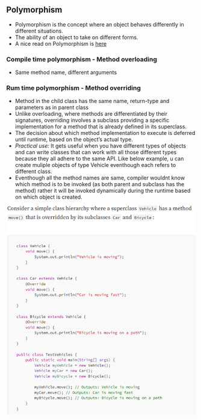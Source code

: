 ## Polymorphism

- Polymorphism is the concept where an object behaves differently in different situations.
- The ability of an object to take on different forms.
- A nice read on Polymorphism is [here](https://medium.com/@AlexanderObregon/beginners-guide-to-java-polymorphism-a35ee0d67e35)

### Compile time polymorphism - Method overloading

- Same method name, different arguments

### Rum time polymorphism - Method overriding

- Method in the child class has the same name, return-type and parameters as in parent class
- Unlike overloading, where methods are differentiated by their signatures, overriding involves a subclass providing a specific implementation for a method that is already defined in its superclass.
- The decision about which method implementation to execute is deferred until runtime, based on the object’s actual type.
- _Practical use:_ It gets useful when you have different types of objects and can write classes that can work with all those different types because they all adhere to the same API. Like below example, u can create muliple objects of type Vehicle eventhough each refers to different class.
- Eventhough all the method names are same, compiler wouldnt know which method is to be invoked (as both parent and subclass has the method) rather it will be invoked dynamically during the runtime based on which object is created.

![alt text](https://github.com/akin-a/notes/blob/main/images/OOPS/Polymorphism.png)

